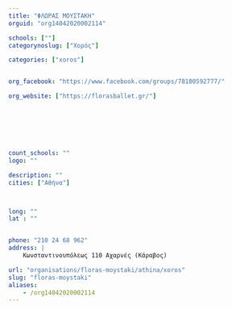 ```yaml
---
title: "ΦΛΩΡΑΣ ΜΟΥΣΤΑΚΗ"
orguid: "org14042020002114"

schools: [""]
categorynoslug: ["Χορός"]

categories: ["xoros"]


org_facebook: "https://www.facebook.com/groups/78180592777/"

org_website: ["https://florasballet.gr/"]







count_schools: ""
logo: ""

description: ""
cities: ["Αθήνα"]



long: ""
lat : ""


phone: "210 24 68 962"
address: |
    Κωνσταντινουπόλεως 110 Αχαρνές (Κάραβος)

url: "organisations/floras-moystaki/athina/xoros"
slug: "floras-moystaki"
aliases:
    - /org14042020002114
---
```



